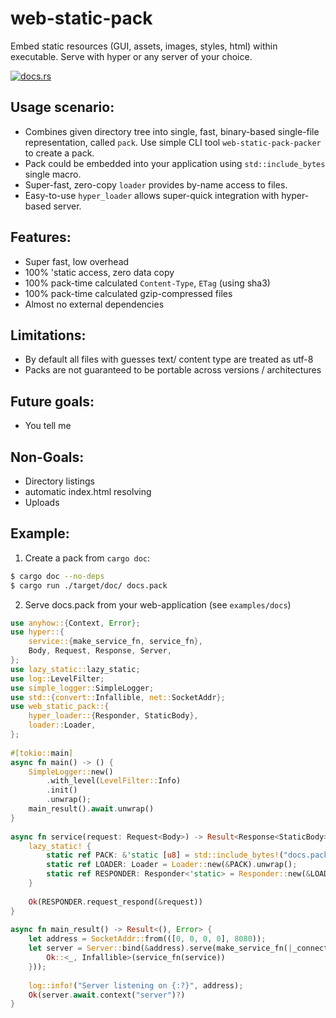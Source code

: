# web-static-pack
Embed static resources (GUI, assets, images, styles, html) within executable.
Serve with hyper or any server of your choice.

[![docs.rs](https://docs.rs/web-static-pack/badge.svg)](https://docs.rs/web-static-pack)
  
## Usage scenario:
- Combines given directory tree into single, fast, binary-based single-file representation, called `pack`. Use simple CLI tool `web-static-pack-packer` to create a pack.
- Pack could be embedded into your application using `std::include_bytes` single macro.
- Super-fast, zero-copy `loader` provides by-name access to files.
- Easy-to-use `hyper_loader` allows super-quick integration with hyper-based server.
  
## Features:
- Super fast, low overhead
- 100% 'static access, zero data copy
- 100% pack-time calculated `Content-Type`, `ETag` (using sha3)
- 100% pack-time calculated gzip-compressed files
- Almost no external dependencies

## Limitations:
- By default all files with guesses text/ content type are treated as utf-8
- Packs are not guaranteed to be portable across versions / architectures
  
## Future goals:
- You tell me
  
## Non-Goals:
- Directory listings
- automatic index.html resolving
- Uploads
  
## Example:
1. Create a pack from `cargo doc`:
```bash
$ cargo doc --no-deps
$ cargo run ./target/doc/ docs.pack
```
  
2. Serve docs.pack from your web-application (see `examples/docs`)
```rust
use anyhow::{Context, Error};
use hyper::{
    service::{make_service_fn, service_fn},
    Body, Request, Response, Server,
};
use lazy_static::lazy_static;
use log::LevelFilter;
use simple_logger::SimpleLogger;
use std::{convert::Infallible, net::SocketAddr};
use web_static_pack::{
    hyper_loader::{Responder, StaticBody},
    loader::Loader,
};
  
#[tokio::main]
async fn main() -> () {
    SimpleLogger::new()
        .with_level(LevelFilter::Info)
        .init()
        .unwrap();
    main_result().await.unwrap()
}
  
async fn service(request: Request<Body>) -> Result<Response<StaticBody>, Infallible> {
    lazy_static! {
        static ref PACK: &'static [u8] = std::include_bytes!("docs.pack");
        static ref LOADER: Loader = Loader::new(&PACK).unwrap();
        static ref RESPONDER: Responder<'static> = Responder::new(&LOADER);
    }
    
    Ok(RESPONDER.request_respond(&request))
}
  
async fn main_result() -> Result<(), Error> {
    let address = SocketAddr::from(([0, 0, 0, 0], 8080));
    let server = Server::bind(&address).serve(make_service_fn(|_connection| async {
        Ok::<_, Infallible>(service_fn(service))
    }));
    
    log::info!("Server listening on {:?}", address);
    Ok(server.await.context("server")?)
}
```
